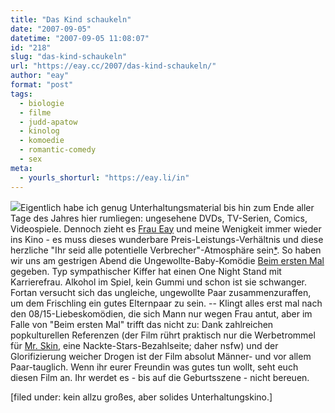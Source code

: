```yaml
---
title: "Das Kind schaukeln"
date: "2007-09-05"
datetime: "2007-09-05 11:08:07"
id: "218"
slug: "das-kind-schaukeln"
url: "https://eay.cc/2007/das-kind-schaukeln/"
author: "eay"
format: "post"
tags:
  - biologie
  - filme
  - judd-apatow
  - kinolog
  - komoedie
  - romantic-comedy
  - sex
meta:
  - yourls_shorturl: "https://eay.li/in"
---
```


![](/uploads/2007/beimerstenmal.jpg)Eigentlich habe ich genug Unterhaltungsmaterial bis hin zum Ende aller Tage des Jahres hier rumliegen: ungesehene DVDs, TV-Serien, Comics, Videospiele. Dennoch zieht es [Frau Eay](http://spaetz.eayz.net/) und meine Wenigkeit immer wieder ins Kino - es muss dieses wunderbare Preis-Leistungs-Verhältnis und diese herzliche "Ihr seid alle potentielle Verbrecher"-Atmosphäre sein[\*](//eay.cc/2007/liebe-filmindustrie/). So haben wir uns am gestrigen Abend die Ungewollte-Baby-Komödie [Beim ersten Mal](http://www.imdb.com/title/tt0478311/) gegeben. Typ sympathischer Kiffer hat einen One Night Stand mit Karrierefrau. Alkohol im Spiel, kein Gummi und schon ist sie schwanger. Fortan versucht sich das ungleiche, ungewollte Paar zusammenzuraffen, um dem Frischling ein gutes Elternpaar zu sein. -- Klingt alles erst mal nach den 08/15-Liebeskomödien, die sich Mann nur wegen Frau antut, aber im Falle von "Beim ersten Mal" trifft das nicht zu: Dank zahlreichen popkulturellen Referenzen (der Film rührt praktisch nur die Werbetrommel für [Mr. Skin](http://www.mrskin.com/), eine Nackte-Stars-Bezahlseite; daher nsfw) und der Glorifizierung weicher Drogen ist der Film absolut Männer- und vor allem Paar-tauglich. Wenn ihr eurer Freundin was gutes tun wollt, seht euch diesen Film an. Ihr werdet es - bis auf die Geburtsszene - nicht bereuen.

\[filed under: kein allzu großes, aber solides Unterhaltungskino.\]
